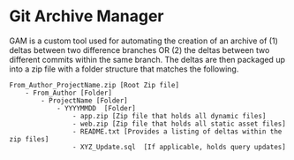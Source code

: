 Git Archive Manager
========================

GAM is a custom tool used for automating the creation of an archive of (1) deltas between
two difference branches OR (2) the deltas between two different commits within the same
branch.  The deltas are then packaged up into a zip file with a folder structure that
matches the following.

```
From_Author_ProjectName.zip [Root Zip file]
    - From_Author [Folder]
        - ProjectName [Folder]
            - YYYYMMDD  [Folder]
                - app.zip [Zip file that holds all dynamic files] 
                - web.zip [Zip file that holds all static asset files]
                - README.txt [Provides a listing of deltas within the zip files]
                - XYZ_Update.sql  [If applicable, holds query updates]
```            

